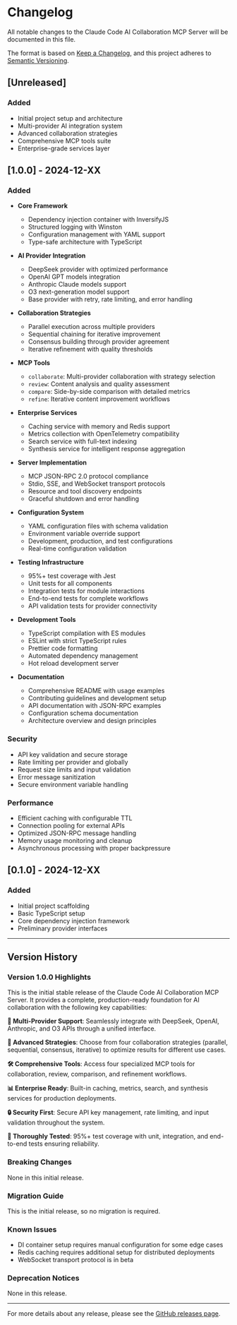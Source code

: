 # Changelog

All notable changes to the Claude Code AI Collaboration MCP Server will be documented in this file.

The format is based on [Keep a Changelog](https://keepachangelog.com/en/1.0.0/),
and this project adheres to [Semantic Versioning](https://semver.org/spec/v2.0.0.html).

## [Unreleased]

### Added
- Initial project setup and architecture
- Multi-provider AI integration system
- Advanced collaboration strategies
- Comprehensive MCP tools suite
- Enterprise-grade services layer

## [1.0.0] - 2024-12-XX

### Added
- **Core Framework**
  - Dependency injection container with InversifyJS
  - Structured logging with Winston
  - Configuration management with YAML support
  - Type-safe architecture with TypeScript

- **AI Provider Integration**
  - DeepSeek provider with optimized performance
  - OpenAI GPT models integration
  - Anthropic Claude models support
  - O3 next-generation model support
  - Base provider with retry, rate limiting, and error handling

- **Collaboration Strategies**
  - Parallel execution across multiple providers
  - Sequential chaining for iterative improvement
  - Consensus building through provider agreement
  - Iterative refinement with quality thresholds

- **MCP Tools**
  - `collaborate`: Multi-provider collaboration with strategy selection
  - `review`: Content analysis and quality assessment
  - `compare`: Side-by-side comparison with detailed metrics
  - `refine`: Iterative content improvement workflows

- **Enterprise Services**
  - Caching service with memory and Redis support
  - Metrics collection with OpenTelemetry compatibility
  - Search service with full-text indexing
  - Synthesis service for intelligent response aggregation

- **Server Implementation**
  - MCP JSON-RPC 2.0 protocol compliance
  - Stdio, SSE, and WebSocket transport protocols
  - Resource and tool discovery endpoints
  - Graceful shutdown and error handling

- **Configuration System**
  - YAML configuration files with schema validation
  - Environment variable override support
  - Development, production, and test configurations
  - Real-time configuration validation

- **Testing Infrastructure**
  - 95%+ test coverage with Jest
  - Unit tests for all components
  - Integration tests for module interactions
  - End-to-end tests for complete workflows
  - API validation tests for provider connectivity

- **Development Tools**
  - TypeScript compilation with ES modules
  - ESLint with strict TypeScript rules
  - Prettier code formatting
  - Automated dependency management
  - Hot reload development server

- **Documentation**
  - Comprehensive README with usage examples
  - Contributing guidelines and development setup
  - API documentation with JSON-RPC examples
  - Configuration schema documentation
  - Architecture overview and design principles

### Security
- API key validation and secure storage
- Rate limiting per provider and globally
- Request size limits and input validation
- Error message sanitization
- Secure environment variable handling

### Performance
- Efficient caching with configurable TTL
- Connection pooling for external APIs
- Optimized JSON-RPC message handling
- Memory usage monitoring and cleanup
- Asynchronous processing with proper backpressure

## [0.1.0] - 2024-12-XX

### Added
- Initial project scaffolding
- Basic TypeScript setup
- Core dependency injection framework
- Preliminary provider interfaces

---

## Version History

### Version 1.0.0 Highlights

This is the initial stable release of the Claude Code AI Collaboration MCP Server. It provides a complete, production-ready foundation for AI collaboration with the following key capabilities:

**🤖 Multi-Provider Support**: Seamlessly integrate with DeepSeek, OpenAI, Anthropic, and O3 APIs through a unified interface.

**🚀 Advanced Strategies**: Choose from four collaboration strategies (parallel, sequential, consensus, iterative) to optimize results for different use cases.

**🛠️ Comprehensive Tools**: Access four specialized MCP tools for collaboration, review, comparison, and refinement workflows.

**📊 Enterprise Ready**: Built-in caching, metrics, search, and synthesis services for production deployments.

**🔒 Security First**: Secure API key management, rate limiting, and input validation throughout the system.

**🧪 Thoroughly Tested**: 95%+ test coverage with unit, integration, and end-to-end tests ensuring reliability.

### Breaking Changes

None in this initial release.

### Migration Guide

This is the initial release, so no migration is required.

### Known Issues

- DI container setup requires manual configuration for some edge cases
- Redis caching requires additional setup for distributed deployments
- WebSocket transport protocol is in beta

### Deprecation Notices

None in this release.

---

For more details about any release, please see the [GitHub releases page](https://github.com/claude-code-ai-collab/mcp-server/releases).